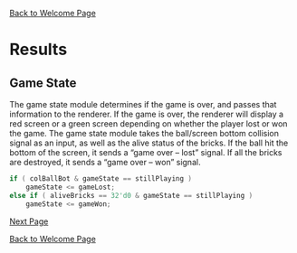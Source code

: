 [Back to Welcome Page](../README.md)

# Results

## Game State

The game state module determines if the game is over, and passes that information to the renderer. If the game is over, the renderer will display a red screen or a green screen depending on whether the player lost or won the game. The game state module takes the ball/screen bottom collision signal as an input, as well as the alive status of the bricks. If the ball hit the bottom of the screen, it sends a “game over – lost” signal. If all the bricks are destroyed, it sends a “game over – won” signal.

```v
if ( colBallBot & gameState == stillPlaying )
    gameState <= gameLost;
else if ( aliveBricks == 32'd0 & gameState == stillPlaying )
    gameState <= gameWon;
```

[Next Page](Conclusions.md)

[Back to Welcome Page](../README.md)